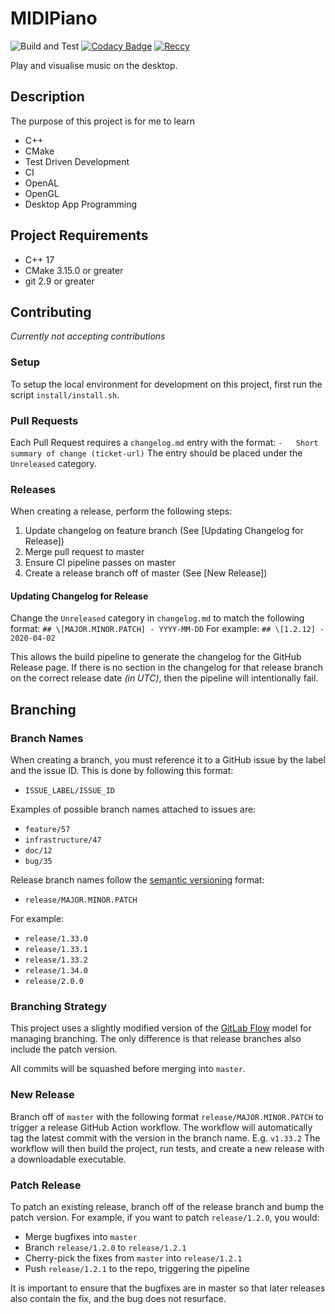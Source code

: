 # MIDIPiano
![Build and Test](https://github.com/Reccy/MIDIPiano/workflows/Build%20and%20Test/badge.svg) [![Codacy Badge](https://app.codacy.com/project/badge/Grade/ff87ca54e8b94a60b9b0329bffcd7992)](https://www.codacy.com/manual/Reccy/MIDIPiano?utm_source=github.com&amp;utm_medium=referral&amp;utm_content=Reccy/MIDIPiano&amp;utm_campaign=Badge_Grade) [![Reccy](https://img.shields.io/github/license/Reccy/MIDIPiano)](https://choosealicense.com/licenses/mit/)

Play and visualise music on the desktop.

## Description
The purpose of this project is for me to learn
- C++
- CMake
- Test Driven Development
- CI
- OpenAL
- OpenGL
- Desktop App Programming

## Project Requirements
- C++ 17
- CMake 3.15.0 or greater
- git 2.9 or greater

## Contributing
*Currently not accepting contributions*

### Setup
To setup the local environment for development on this project, first run the script `install/install.sh`.

### Pull Requests
Each Pull Request requires a `changelog.md` entry with the format:
`-   Short summary of change (ticket-url)`
The entry should be placed under the `Unreleased` category.

### Releases
When creating a release, perform the following steps:
1. Update changelog on feature branch (See [Updating Changelog for Release])
2. Merge pull request to master
3. Ensure CI pipeline passes on master
4. Create a release branch off of master (See [New Release])

#### Updating Changelog for Release
Change the `Unreleased` category in `changelog.md` to match the following format:
`## \[MAJOR.MINOR.PATCH] - YYYY-MM-DD`
For example:
`## \[1.2.12] - 2020-04-02`

This allows the build pipeline to generate the changelog for the GitHub Release page.
If there is no section in the changelog for that release branch on the correct release date *(in UTC)*, then the pipeline will intentionally fail.

## Branching
### Branch Names
When creating a branch, you must reference it to a GitHub issue by the label and the issue ID.
This is done by following this format:
- `ISSUE_LABEL/ISSUE_ID`

Examples of possible branch names attached to issues are:
- `feature/57`
- `infrastructure/47`
- `doc/12`
- `bug/35`

Release branch names follow the [semantic versioning](https://semver.org/) format:
- `release/MAJOR.MINOR.PATCH`

For example:
- `release/1.33.0`
- `release/1.33.1`
- `release/1.33.2`
- `release/1.34.0`
- `release/2.0.0`

### Branching Strategy
This project uses a slightly modified version of the [GitLab Flow](https://docs.gitlab.com/ee/topics/gitlab_flow.html) model for managing branching.
The only difference is that release branches also include the patch version.

All commits will be squashed before merging into `master`.

### New Release
Branch off of `master` with the following format `release/MAJOR.MINOR.PATCH` to trigger a release GitHub Action workflow.
The workflow will automatically tag the latest commit with the version in the branch name. E.g. `v1.33.2`
The workflow will then build the project, run tests, and create a new release with a downloadable executable.

### Patch Release
To patch an existing release, branch off of the release branch and bump the patch version.
For example, if you want to patch `release/1.2.0`, you would:
- Merge bugfixes into `master`
- Branch `release/1.2.0` to `release/1.2.1`
- Cherry-pick the fixes from `master` into `release/1.2.1`
- Push `release/1.2.1` to the repo, triggering the pipeline

It is important to ensure that the bugfixes are in master so that later releases also contain the fix, and the bug does not resurface.
